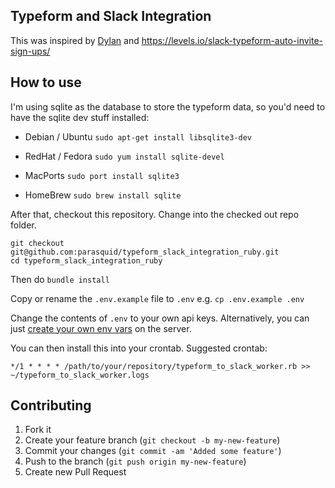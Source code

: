 Typeform and Slack Integration
------------------------------

This was inspired by [Dylan](http://www.dylandamsma.com/) and https://levels.io/slack-typeform-auto-invite-sign-ups/

How to use
----------

I'm using sqlite as the database to store the typeform data, so you'd need to have the sqlite dev stuff installed:

* Debian / Ubuntu
  `sudo apt-get install libsqlite3-dev`

* RedHat / Fedora
  `sudo yum install sqlite-devel`

* MacPorts
  `sudo port install sqlite3`

* HomeBrew
  `sudo brew install sqlite`

After that, checkout this repository. Change into the checked out repo folder.

```
git checkout git@github.com:parasquid/typeform_slack_integration_ruby.git
cd typeform_slack_integration_ruby
```

Then do `bundle install`

Copy or rename the `.env.example` file to `.env` e.g. `cp .env.example .env`

Change the contents of `.env` to your own api keys. Alternatively, you can just [create your own env vars](https://www.digitalocean.com/community/tutorials/how-to-read-and-set-environmental-and-shell-variables-on-a-linux-vps) on the server.

You can then install this into your crontab. Suggested crontab:

```
*/1 * * * * /path/to/your/repository/typeform_to_slack_worker.rb >> ~/typeform_to_slack_worker.logs
```

Contributing
------------

1. Fork it
2. Create your feature branch (`git checkout -b my-new-feature`)
3. Commit your changes (`git commit -am 'Added some feature'`)
4. Push to the branch (`git push origin my-new-feature`)
5. Create new Pull Request